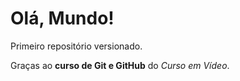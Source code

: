 # Olá, Mundo!
Primeiro repositório versionado.

Graças ao **curso de Git e GitHub** do *Curso em Vídeo*.